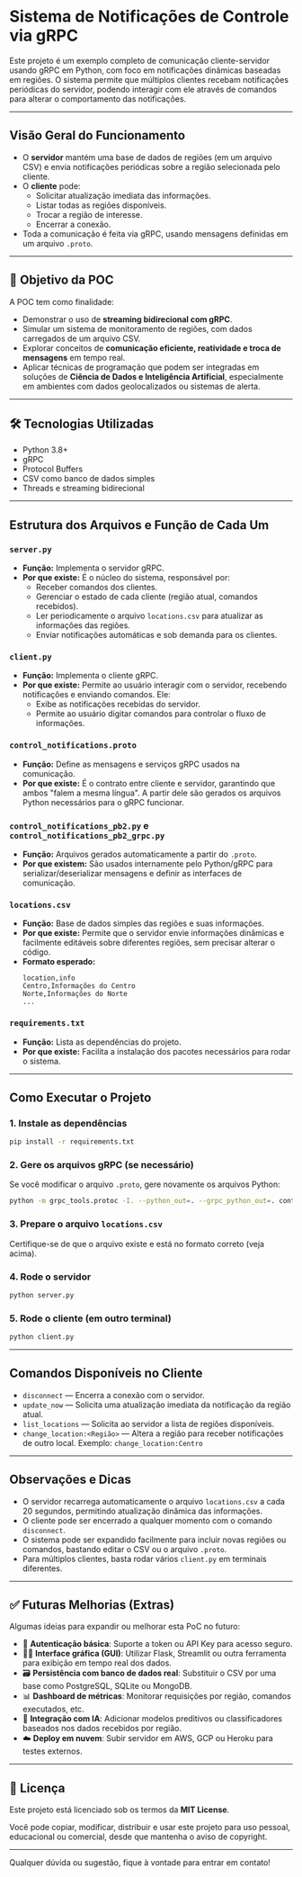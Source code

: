 # Sistema de Notificações de Controle via gRPC

Este projeto é um exemplo completo de comunicação cliente-servidor usando gRPC em Python, com foco em notificações dinâmicas baseadas em regiões. O sistema permite que múltiplos clientes recebam notificações periódicas do servidor, podendo interagir com ele através de comandos para alterar o comportamento das notificações.

---

## Visão Geral do Funcionamento

- O **servidor** mantém uma base de dados de regiões (em um arquivo CSV) e envia notificações periódicas sobre a região selecionada pelo cliente.
- O **cliente** pode:
  - Solicitar atualização imediata das informações.
  - Listar todas as regiões disponíveis.
  - Trocar a região de interesse.
  - Encerrar a conexão.
- Toda a comunicação é feita via gRPC, usando mensagens definidas em um arquivo `.proto`.

---


## 📌 Objetivo da POC

A POC tem como finalidade:
- Demonstrar o uso de **streaming bidirecional com gRPC**.
- Simular um sistema de monitoramento de regiões, com dados carregados de um arquivo CSV.
- Explorar conceitos de **comunicação eficiente, reatividade e troca de mensagens** em tempo real.
- Aplicar técnicas de programação que podem ser integradas em soluções de **Ciência de Dados e Inteligência Artificial**, especialmente em ambientes com dados geolocalizados ou sistemas de alerta.

---

## 🛠️ Tecnologias Utilizadas

- Python 3.8+
- gRPC
- Protocol Buffers
- CSV como banco de dados simples
- Threads e streaming bidirecional

---


## Estrutura dos Arquivos e Função de Cada Um

### `server.py`
- **Função:** Implementa o servidor gRPC.
- **Por que existe:** É o núcleo do sistema, responsável por:
  - Receber comandos dos clientes.
  - Gerenciar o estado de cada cliente (região atual, comandos recebidos).
  - Ler periodicamente o arquivo `locations.csv` para atualizar as informações das regiões.
  - Enviar notificações automáticas e sob demanda para os clientes.

### `client.py`
- **Função:** Implementa o cliente gRPC.
- **Por que existe:** Permite ao usuário interagir com o servidor, recebendo notificações e enviando comandos. Ele:
  - Exibe as notificações recebidas do servidor.
  - Permite ao usuário digitar comandos para controlar o fluxo de informações.

### `control_notifications.proto`
- **Função:** Define as mensagens e serviços gRPC usados na comunicação.
- **Por que existe:** É o contrato entre cliente e servidor, garantindo que ambos "falem a mesma língua". A partir dele são gerados os arquivos Python necessários para o gRPC funcionar.

### `control_notifications_pb2.py` e `control_notifications_pb2_grpc.py`
- **Função:** Arquivos gerados automaticamente a partir do `.proto`.
- **Por que existem:** São usados internamente pelo Python/gRPC para serializar/deserializar mensagens e definir as interfaces de comunicação.

### `locations.csv`
- **Função:** Base de dados simples das regiões e suas informações.
- **Por que existe:** Permite que o servidor envie informações dinâmicas e facilmente editáveis sobre diferentes regiões, sem precisar alterar o código.
- **Formato esperado:**
  ```csv
  location,info
  Centro,Informações do Centro
  Norte,Informações do Norte
  ...
  ```

### `requirements.txt`
- **Função:** Lista as dependências do projeto.
- **Por que existe:** Facilita a instalação dos pacotes necessários para rodar o sistema.

---

## Como Executar o Projeto

### 1. Instale as dependências
```bash
pip install -r requirements.txt
```

### 2. Gere os arquivos gRPC (se necessário)
Se você modificar o arquivo `.proto`, gere novamente os arquivos Python:
```bash
python -m grpc_tools.protoc -I. --python_out=. --grpc_python_out=. control_notifications.proto
```

### 3. Prepare o arquivo `locations.csv`
Certifique-se de que o arquivo existe e está no formato correto (veja acima).

### 4. Rode o servidor
```bash
python server.py
```

### 5. Rode o cliente (em outro terminal)
```bash
python client.py
```

---

## Comandos Disponíveis no Cliente

- `disconnect` — Encerra a conexão com o servidor.
- `update_now` — Solicita uma atualização imediata da notificação da região atual.
- `list_locations` — Solicita ao servidor a lista de regiões disponíveis.
- `change_location:<Região>` — Altera a região para receber notificações de outro local. Exemplo: `change_location:Centro`

---

## Observações e Dicas

- O servidor recarrega automaticamente o arquivo `locations.csv` a cada 20 segundos, permitindo atualização dinâmica das informações.
- O cliente pode ser encerrado a qualquer momento com o comando `disconnect`.
- O sistema pode ser expandido facilmente para incluir novas regiões ou comandos, bastando editar o CSV ou o arquivo `.proto`.
- Para múltiplos clientes, basta rodar vários `client.py` em terminais diferentes.

---

## ✅ Futuras Melhorias (Extras)

Algumas ideias para expandir ou melhorar esta PoC no futuro:

- 🔐 **Autenticação básica**: Suporte a token ou API Key para acesso seguro.
- 🧑‍💻 **Interface gráfica (GUI)**: Utilizar Flask, Streamlit ou outra ferramenta para exibição em tempo real dos dados.
- 🗃️ **Persistência com banco de dados real**: Substituir o CSV por uma base como PostgreSQL, SQLite ou MongoDB.
- 📊 **Dashboard de métricas**: Monitorar requisições por região, comandos executados, etc.
- 🧠 **Integração com IA**: Adicionar modelos preditivos ou classificadores baseados nos dados recebidos por região.
- ☁️ **Deploy em nuvem**: Subir servidor em AWS, GCP ou Heroku para testes externos.

---

## 📄 Licença

Este projeto está licenciado sob os termos da **MIT License**.

Você pode copiar, modificar, distribuir e usar este projeto para uso pessoal, educacional ou comercial, desde que mantenha o aviso de copyright.

---

Qualquer dúvida ou sugestão, fique à vontade para entrar em contato!
